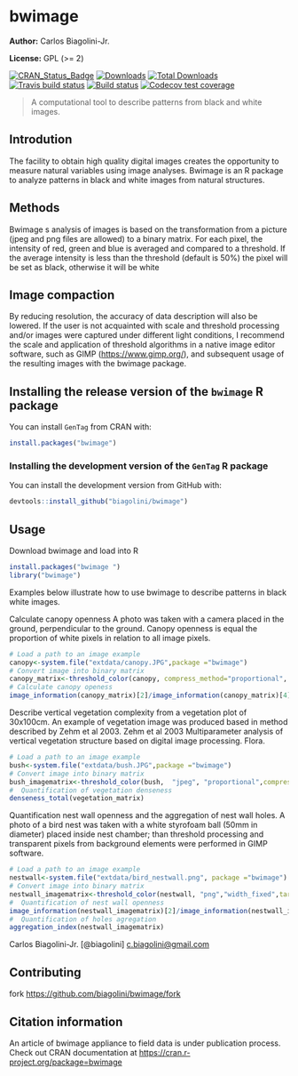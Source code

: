 # bwimage
**Author:**  Carlos Biagolini-Jr.

**License:** GPL (>= 2)

<!-- badges: start -->
[![CRAN_Status_Badge](http://www.r-pkg.org/badges/version/bwimage)](https://cran.r-project.org/package=bwimage)
[![Downloads](https://cranlogs.r-pkg.org/badges/bwimage)](https://CRAN.R-project.org/package=bwimage)
[![Total Downloads](https://cranlogs.r-pkg.org/badges/grand-total/bwimage?color=orange)](https://CRAN.R-project.org/package=bwimage)
[![Travis build status](https://travis-ci.org/biagolini/bwimage.svg?branch=master)](https://travis-ci.org/biagolini/bwimage)
[![Build status](https://ci.appveyor.com/api/projects/status/yomvstj7grbq3vv8?svg=true)](https://ci.appveyor.com/project/biagolini/bwimage)
[![Codecov test coverage](https://codecov.io/gh/biagolini/bwimage/branch/master/graph/badge.svg)](https://codecov.io/gh/biagolini/bwimage?branch=master)
<!-- badges: end -->

> A computational tool to describe patterns from black and white images.

## Introdution
The facility to obtain high quality digital images creates the opportunity to measure natural variables using image analyses. Bwimage is an R package to analyze patterns in black and white images from natural structures. 
## Methods
Bwimage s analysis of images is based on the transformation from a picture (jpeg and png files are allowed) to a binary matrix. For each pixel, the intensity of red, green and blue is averaged and compared to a threshold. If the average intensity is less than the threshold (default is 50%) the pixel will be set as black, otherwise it will be white
## Image compaction
By reducing resolution, the accuracy of data description will also be lowered. If the user is not acquainted with scale and threshold processing and/or images were captured under different light conditions, I recommend the scale and application of threshold algorithms in a native image editor software, such as GIMP (https://www.gimp.org/), and subsequent usage of the resulting images with the bwimage package.
## Installing the release version of the `bwimage` R package

You can install `GenTag` from CRAN with:

``` r
install.packages("bwimage")
```

### Installing the development version of the `GenTag` R package
You can install the development version from GitHub with:

``` r
devtools::install_github("biagolini/bwimage")
```

## Usage
Download bwimage and load into R
``` r
install.packages("bwimage ")
library("bwimage")
```
Examples below illustrate how to use bwimage to describe patterns in black white images.

Calculate canopy openness
A photo was taken with a camera placed in the ground, perpendicular to the ground. Canopy openness is equal the proportion of white pixels in relation to all image pixels.
``` r
# Load a path to an image example
canopy<-system.file("extdata/canopy.JPG",package ="bwimage")
# Convert image into binary matrix
canopy_matrix<-threshold_color(canopy, compress_method="proportional", compress_rate=0.1)
# Calculate canopy openess
image_information(canopy_matrix)[2]/image_information(canopy_matrix)[4]
```
Describe vertical vegetation complexity from a vegetation plot of 30x100cm. An example of vegetation image was produced based in method described by Zehm et al 2003.
Zehm et al 2003 Multiparameter analysis of vertical vegetation structure based on digital image processing. Flora. 
``` r
# Load a path to an image example
bush<-system.file("extdata/bush.JPG",package ="bwimage")
# Convert image into binary matrix
bush_imagematrix<-threshold_color(bush,  "jpeg", "proportional",compress_rate = 0.1)
#  Quantification of vegetation denseness 
denseness_total(vegetation_matrix)

```
Quantification nest wall openness and the aggregation of nest wall holes. A photo of a bird nest was taken with a white styrofoam ball (50mm in diameter) placed inside nest chamber; than threshold processing and transparent pixels from background elements were performed in GIMP software.

``` r
# Load a path to an image example
nestwall<-system.file("extdata/bird_nestwall.png", package ="bwimage")
# Convert image into binary matrix
nestwall_imagematrix<-threshold_color(nestwall, "png","width_fixed",target_width=300)
#  Quantification of nest wall openness
image_information(nestwall_imagematrix)[2]/image_information(nestwall_imagematrix)[4]
#  Quantification of holes agregation
aggregation_index(nestwall_imagematrix)
```
Carlos Biagolini-Jr.  [@biagolini] c.biagolini@gmail.com

## Contributing
 fork <https://github.com/biagolini/bwimage/fork>
 
##  Citation information
An article of bwimage appliance to field data is under publication process. 
Check out CRAN documentation at https://cran.r-project.org/package=bwimage
